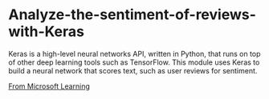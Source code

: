 # Analyze-the-sentiment-of-reviews-with-Keras
Keras is a high-level neural networks API, written in Python, that runs on top of other deep learning tools such as TensorFlow. This module uses Keras to build a neural network that scores text, such as user reviews for sentiment.

[From Microsoft Learning](https://docs.microsoft.com/en-us/learn/)
